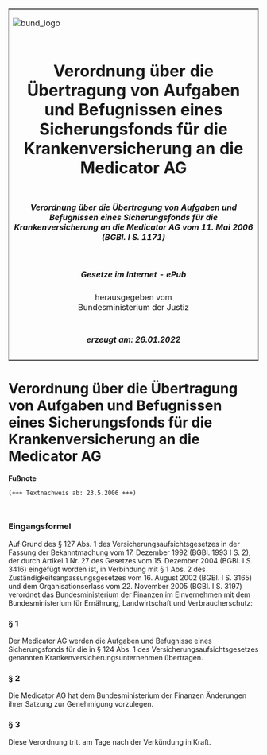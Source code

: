 <span id="DECKBLATT.html"></span>

<table border="0" frame="border" width="100%">

<tr valign="top">

<td align="left">

![bund\_logo](BfJ_2021_Web_de_de.gif)

</td>

<td align="right">

 

</td>

</tr>

<tr align="center" valign="middle">

<td colspan="2">

# Verordnung über die Übertragung von Aufgaben und Befugnissen eines Sicherungsfonds für die Krankenversicherung an die Medicator AG

</td>

</tr>

<tr align="center" valign="middle">

<td colspan="2">

##### Verordnung über die Übertragung von Aufgaben und Befugnissen eines Sicherungsfonds für die Krankenversicherung an die Medicator AG vom 11. Mai 2006 (BGBl. I S. 1171)

</td>

</tr>

<tr align="center" valign="middle">

<td colspan="2">

  
  

##### Gesetze im Internet - ePub  
  
herausgegeben vom  
Bundesministerium der Justiz

</td>

</tr>

<tr align="center" valign="bottom">

<td colspan="2">

  
  

##### erzeugt am: 26.01.2022

</td>

</tr>

</table>

<span id="BJNR117100006.html"></span>

# Verordnung über die Übertragung von Aufgaben und Befugnissen eines Sicherungsfonds für die Krankenversicherung an die Medicator AG

<div>

  
**Fußnote**

<div class="jnhtml">

<div>

<div class="jurAbsatz">

  

``` 
(+++ Textnachweis ab: 23.5.2006 +++)

 
```

</div>

</div>

</div>

</div>

<span id="BJNR117100006BJNE000100000.html"></span>

### Eingangsformel  

<div>

<div class="jnhtml">

<div>

<div class="jurAbsatz">

Auf Grund des § 127 Abs. 1 des Versicherungsaufsichtsgesetzes in der
Fassung der Bekanntmachung vom 17. Dezember 1992 (BGBl. 1993 I S. 2),
der durch Artikel 1 Nr. 27 des Gesetzes vom 15. Dezember 2004 (BGBl. I
S. 3416) eingefügt worden ist, in Verbindung mit § 1 Abs. 2 des
Zuständigkeitsanpassungsgesetzes vom 16. August 2002 (BGBl. I S. 3165)
und dem Organisationserlass vom 22. November 2005 (BGBl. I S. 3197)
verordnet das Bundesministerium der Finanzen im Einvernehmen mit dem
Bundesministerium für Ernährung, Landwirtschaft und Verbraucherschutz:

</div>

</div>

</div>

</div>

<span id="BJNR117100006BJNE000200000.html"></span>

### § 1  

<div>

<div class="jnhtml">

<div>

<div class="jurAbsatz">

Der Medicator AG werden die Aufgaben und Befugnisse eines
Sicherungsfonds für die in § 124 Abs. 1 des
Versicherungsaufsichtsgesetzes genannten Krankenversicherungsunternehmen
übertragen.

</div>

</div>

</div>

</div>

<span id="BJNR117100006BJNE000300000.html"></span>

### § 2  

<div>

<div class="jnhtml">

<div>

<div class="jurAbsatz">

Die Medicator AG hat dem Bundesministerium der Finanzen Änderungen ihrer
Satzung zur Genehmigung vorzulegen.

</div>

</div>

</div>

</div>

<span id="BJNR117100006BJNE000400000.html"></span>

### § 3  

<div>

<div class="jnhtml">

<div>

<div class="jurAbsatz">

Diese Verordnung tritt am Tage nach der Verkündung in Kraft.

</div>

</div>

</div>

</div>
